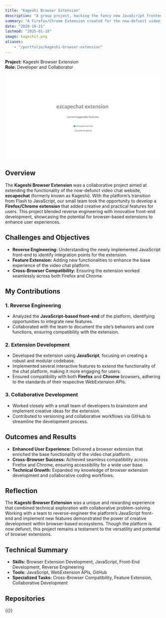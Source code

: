 ```yaml
---
title: "Kageshi Browser Extension"
description: "A group project, hacking the fancy new JavaScript frontend for a video conferencing site."
summary: "A Firefox/Chrome Extension created for the now-defunct video chat website ezcapechat (formerly kageshi). It made use of the switch to JavaScript from Flash, enabling a small group of us to combine, and create some fun features to extend the base functionalities of the website."
date: "2020-10-21"
lastmod: "2025-01-18"
image: kageshit.png
aliases:
    - "/portfolio/kageshi-browser-extension"
---
```

**Project:** Kageshi Browser Extension  
**Role:** Developer and Collaborator

<img src="kageshit.png" />

## Overview
The **Kageshi Browser Extension** was a collaborative project aimed at extending the functionality of the 
now-defunct video chat website, **ezcapechat** (formerly known as Kageshi). With the platform’s transition 
from Flash to JavaScript, our small team took the opportunity to develop a **Firefox/Chrome extension** that 
added creative and practical features for users. This project blended reverse engineering with innovative 
front-end development, showcasing the potential for browser-based extensions to enhance user experiences.

## Challenges and Objectives
- **Reverse Engineering:** Understanding the newly implemented JavaScript front-end to identify integration points for the extension.
- **Feature Extension:** Adding new functionalities to enhance the base experience of the video chat platform.
- **Cross-Browser Compatibility:** Ensuring the extension worked seamlessly across both Firefox and Chrome.

## My Contributions

### 1. Reverse Engineering
- Analyzed the **JavaScript-based front-end** of the platform, identifying opportunities to integrate new features.
- Collaborated with the team to document the site’s behaviors and core functions, ensuring compatibility with the extension.

### 2. Extension Development
- Developed the extension using **JavaScript**, focusing on creating a robust and modular codebase.
- Implemented several interactive features to extend the functionality of the chat platform, making it more engaging for users.
- Ensured compatibility with both **Firefox** and **Chrome** browsers, adhering to the standards of their respective WebExtension APIs.

### 3. Collaborative Development
- Worked closely with a small team of developers to brainstorm and implement creative ideas for the extension.
- Contributed to versioning and collaborative workflows via GitHub to streamline the development process.

## Outcomes and Results
- **Enhanced User Experience:** Delivered a browser extension that enriched the base functionality of the video chat platform.
- **Cross-Browser Success:** Achieved seamless compatibility across Firefox and Chrome, ensuring accessibility for a wide user base.
- **Technical Growth:** Expanded my knowledge of browser extension development and collaborative coding workflows.

## Reflection
The **Kageshi Browser Extension** was a unique and rewarding experience that combined technical exploration 
with collaborative problem-solving. Working with a team to reverse-engineer the platform’s JavaScript 
front-end and implement new features demonstrated the power of creative development within browser-based 
ecosystems. Though the platform is now defunct, this project remains a testament to the versatility and 
potential of browser extensions.

## Technical Summary
- **Skills:** Browser Extension Development, JavaScript, Front-End Development, Reverse Engineering
- **Tools:** JavaScript, WebExtension APIs, GitHub
- **Specialized Tasks:** Cross-Browser Compatibility, Feature Extension, Collaborative Development

## Repositories
{{<github repo="codekane/kageshi" >}}


